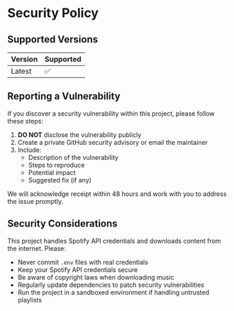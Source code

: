 # Security Policy

## Supported Versions

| Version | Supported          |
| ------- | ------------------ |
| Latest  | :white_check_mark: |

## Reporting a Vulnerability

If you discover a security vulnerability within this project, please follow these steps:

1. **DO NOT** disclose the vulnerability publicly
2. Create a private GitHub security advisory or email the maintainer
3. Include:
   - Description of the vulnerability
   - Steps to reproduce
   - Potential impact
   - Suggested fix (if any)

We will acknowledge receipt within 48 hours and work with you to address the issue promptly.

## Security Considerations

This project handles Spotify API credentials and downloads content from the internet. Please:

- Never commit `.env` files with real credentials
- Keep your Spotify API credentials secure
- Be aware of copyright laws when downloading music
- Regularly update dependencies to patch security vulnerabilities
- Run the project in a sandboxed environment if handling untrusted playlists
